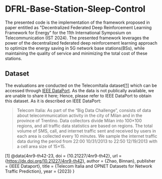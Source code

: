 # DFRL-Base-Station-Sleep-Control
The presented code is the implementation of the framework proposed in paper entitled as "Decentralized Federated Deep Reinforcement Learning Framework for Energy" for the 11th International Symposium on Telecommunication (IST 2024). The presented framework leverages the power of the decentralized federated deep reinforcement learning approach to optimize the energy saving in 5G network base stations(BSs), while maintaining the quality of service and minimizing the total cost of these stations.

## Dataset
The evaluations are conducted on the TelecomItalia dataset[[1]](#1) which can be accessed through [IEEE DataPort](https://ieee-dataport.org/documents/telecom-italia-and-opnet-datasets-network-traffic-prediction). As the data is not publically available, we are unable to share it here; Hence, please refer to IEEE DataPort to obtain this dataset.
As it is described on IEEE DataPort:
> Telecom Italia: As part of the “Big Data Challenge”, consists of data about telecommunication activity in the city of Milan and in the province of Trentino. Data collectors divide Milan into 100×100 regions, and all traffic data statistics are based on regions. The total volume of SMS, call, and internet traffic sent and received by users in each area is collected every 10 minutes. We sample the internet traffic data during the period from 22:00 10/31/2013 to 22:50 12/19/2013 with a cell area size of 15×15. 

<a id="1">[1]</a> 
@data{4nr9-th42-23,
doi = {10.21227/4nr9-th42},
url = {https://dx.doi.org/10.21227/4nr9-th42},
author = {Zhao, Binnan},
publisher = {IEEE Dataport},
title = {Telecom Italia and OPNET Datasets for Network Traffic Prediction},
year = {2023} }
